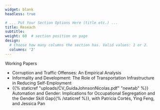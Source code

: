 ```yaml
---
widget: blank
headless: true

# ... Put Your Section Options Here (title etc.) ...
title: Reseach
subtitle:
weight: 60  # section position on page
design:
  # Choose how many columns the section has. Valid values: 1 or 2.
  columns: '2'
---
```

<div class="section-subheading article-title mb-0 mt-0">
Working Papers </div> 

  <ul>
  <li>Corruption and Traffic Offenses: An Empirical Analysis
  <li>Informality and Development: The Role of Transportation Infrastructure in Reducing Self-Employment
  <li> {{% staticref "uploads/CV_GuidaJohnsonNicolas.pdf" "newtab" %}} Automation and Gender: Implications for Occupational Segregation and the Gender Skill Gap{{% /staticref %}}, with Patricia Cortés, Ying Feng, and Jessica Pan
</ul>



